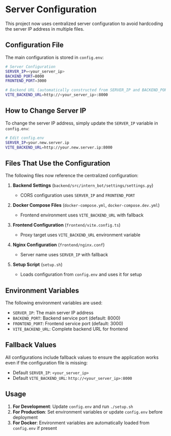 # Server Configuration

This project now uses centralized server configuration to avoid hardcoding the server IP address in multiple files.

## Configuration File

The main configuration is stored in `config.env`:

```bash
# Server Configuration
SERVER_IP=<your_server_ip>
BACKEND_PORT=8000
FRONTEND_PORT=3000

# Backend URL (automatically constructed from SERVER_IP and BACKEND_PORT)
VITE_BACKEND_URL=http://<your_server_ip>:8000
```

## How to Change Server IP

To change the server IP address, simply update the `SERVER_IP` variable in `config.env`:

```bash
# Edit config.env
SERVER_IP=your.new.server.ip
VITE_BACKEND_URL=http://your.new.server.ip:8000
```

## Files That Use the Configuration

The following files now reference the centralized configuration:

1. **Backend Settings** (`backend/src/intern_bot/settings/settings.py`)
   - CORS configuration uses `SERVER_IP` and `FRONTEND_PORT`

2. **Docker Compose Files** (`docker-compose.yml`, `docker-compose.dev.yml`)
   - Frontend environment uses `VITE_BACKEND_URL` with fallback

3. **Frontend Configuration** (`frontend/vite.config.ts`)
   - Proxy target uses `VITE_BACKEND_URL` environment variable

4. **Nginx Configuration** (`frontend/nginx.conf`)
   - Server name uses `SERVER_IP` with fallback

5. **Setup Script** (`setup.sh`)
   - Loads configuration from `config.env` and uses it for setup

## Environment Variables

The following environment variables are used:

- `SERVER_IP`: The main server IP address
- `BACKEND_PORT`: Backend service port (default: 8000)
- `FRONTEND_PORT`: Frontend service port (default: 3000)
- `VITE_BACKEND_URL`: Complete backend URL for frontend

## Fallback Values

All configurations include fallback values to ensure the application works even if the configuration file is missing:

- Default `SERVER_IP`: `<your_server_ip>`
- Default `VITE_BACKEND_URL`: `http://<your_server_ip>:8000`

## Usage

1. **For Development**: Update `config.env` and run `./setup.sh`
2. **For Production**: Set environment variables or update `config.env` before deployment
3. **For Docker**: Environment variables are automatically loaded from `config.env` if present
